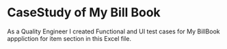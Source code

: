 # CaseStudy of My Bill Book

As a Quality Engineer I created Functional and UI test cases for My BillBook apppliction for item section in this Excel file.
